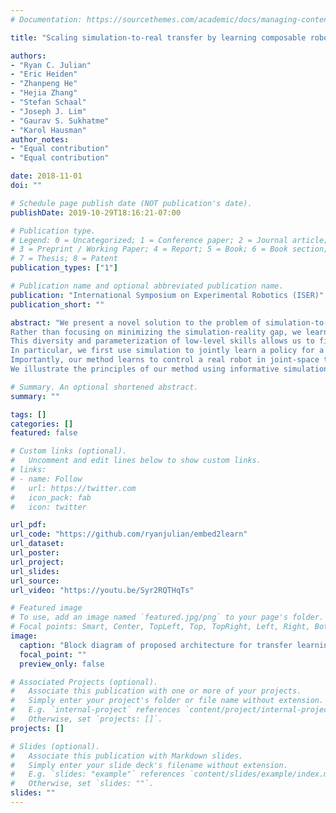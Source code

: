 ```yaml
---
# Documentation: https://sourcethemes.com/academic/docs/managing-content/

title: "Scaling simulation-to-real transfer by learning composable robot skills"

authors:
- "Ryan C. Julian"
- "Eric Heiden"
- "Zhanpeng He"
- "Hejia Zhang"
- "Stefan Schaal"
- "Joseph J. Lim"
- "Gaurav S. Sukhatme"
- "Karol Hausman"
author_notes:
- "Equal contribution"
- "Equal contribution"

date: 2018-11-01
doi: ""

# Schedule page publish date (NOT publication's date).
publishDate: 2019-10-29T18:16:21-07:00

# Publication type.
# Legend: 0 = Uncategorized; 1 = Conference paper; 2 = Journal article;
# 3 = Preprint / Working Paper; 4 = Report; 5 = Book; 6 = Book section;
# 7 = Thesis; 8 = Patent
publication_types: ["1"]

# Publication name and optional abbreviated publication name.
publication: "International Symposium on Experimental Robotics (ISER)"
publication_short: ""

abstract: "We present a novel solution to the problem of simulation-to-real transfer, which builds on recent advances in robot skill decomposition. 
Rather than focusing on minimizing the simulation-reality gap, we learn a set of diverse policies that are parameterized in a way that makes them easily reusable. 
This diversity and parameterization of low-level skills allows us to find a transferable policy that is able to use combinations and variations of different skills to solve more complex, high-level tasks.
In particular, we first use simulation to jointly learn a policy for a set of low-level skills, and a *skill embedding* parameterization which can be used to compose them. Later, we learn high-level policies which actuate the low-level policies via this skill embedding parameterization. The high-level policies encode how and when to reuse the low-level skills together to achieve specific high-level tasks.
Importantly, our method learns to control a real robot in joint-space to achieve these high-level tasks with little or no on-robot time, despite the fact that the low-level policies may not be perfectly transferable from simulation to real, and that the low-level skills were not trained on any examples of high-level tasks.
We illustrate the principles of our method using informative simulation experiments. We then verify its usefulness for real robotics problems by learning, transferring, and composing free-space and contact motion skills on a Sawyer robot using only joint-space control. We experiment with several techniques for composing pre-learned skills, and find that our method allows us to use both learning-based approaches and efficient search-based planning to achieve high-level tasks using only pre-learned skills."

# Summary. An optional shortened abstract.
summary: ""

tags: []
categories: []
featured: false

# Custom links (optional).
#   Uncomment and edit lines below to show custom links.
# links:
# - name: Follow
#   url: https://twitter.com
#   icon_pack: fab
#   icon: twitter

url_pdf:
url_code: "https://github.com/ryanjulian/embed2learn"
url_dataset:
url_poster:
url_project:
url_slides:
url_source:
url_video: "https://youtu.be/Syr2RQTHqTs"

# Featured image
# To use, add an image named `featured.jpg/png` to your page's folder. 
# Focal points: Smart, Center, TopLeft, Top, TopRight, Left, Right, BottomLeft, Bottom, BottomRight.
image:
  caption: "Block diagram of proposed architecture for transfer learning."
  focal_point: ""
  preview_only: false

# Associated Projects (optional).
#   Associate this publication with one or more of your projects.
#   Simply enter your project's folder or file name without extension.
#   E.g. `internal-project` references `content/project/internal-project/index.md`.
#   Otherwise, set `projects: []`.
projects: []

# Slides (optional).
#   Associate this publication with Markdown slides.
#   Simply enter your slide deck's filename without extension.
#   E.g. `slides: "example"` references `content/slides/example/index.md`.
#   Otherwise, set `slides: ""`.
slides: ""
---
```


